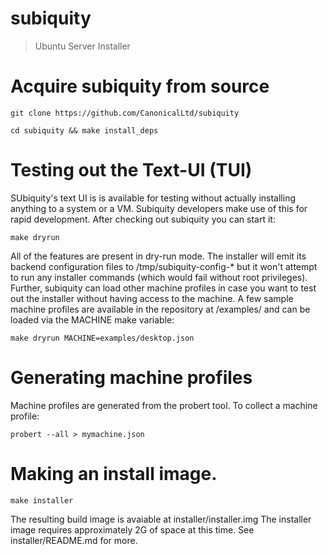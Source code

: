 # subiquity
> Ubuntu Server Installer

# Acquire subiquity from source

`git clone https://github.com/CanonicalLtd/subiquity`

`cd subiquity && make install_deps`

# Testing out the Text-UI (TUI)
SUbiquity's text UI is is available for testing without actually installing
anything to a system or a VM.  Subiquity developers make use of this for rapid
development.  After checking out subiquity you can start it:

`make dryrun`

All of the features are present in dry-run mode.  The installer will emit its
backend configuration files to /tmp/subiquity-config-* but it won't attempt to
run any installer commands (which would fail without root privileges).  Further,
subiquity can load other machine profiles in case you want to test out the
installer without having access to the machine.  A few sample machine
profiles are available in the repository at /examples/ and
can be loaded via the MACHINE make variable:

`make dryrun MACHINE=examples/desktop.json`

# Generating machine profiles
Machine profiles are generated from the probert tool.  To collect a machine profile:

`probert --all > mymachine.json`

# Making an install image.

`make installer`

The resulting build image is avaiable at installer/installer.img The
installer image requires approximately 2G of space at this time. See
installer/README.md for more.
